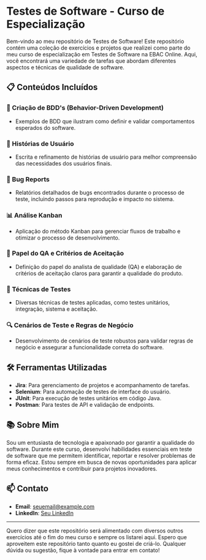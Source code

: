 # Testes de Software - Curso de Especialização

Bem-vindo ao meu repositório de Testes de Software! Este repositório contém uma coleção de exercícios e projetos que realizei como parte do meu curso de especialização em Testes de Software na EBAC Online. Aqui, você encontrará uma variedade de tarefas que abordam diferentes aspectos e técnicas de qualidade de software.

## 📋 Conteúdos Incluídos

### 📝 Criação de BDD's (Behavior-Driven Development)
- Exemplos de BDD que ilustram como definir e validar comportamentos esperados do software.

### 📖 Histórias de Usuário
- Escrita e refinamento de histórias de usuário para melhor compreensão das necessidades dos usuários finais.

### 🐞 Bug Reports
- Relatórios detalhados de bugs encontrados durante o processo de teste, incluindo passos para reprodução e impacto no sistema.

### 📊 Análise Kanban
- Aplicação do método Kanban para gerenciar fluxos de trabalho e otimizar o processo de desenvolvimento.

### 🎯 Papel do QA e Critérios de Aceitação
- Definição do papel do analista de qualidade (QA) e elaboração de critérios de aceitação claros para garantir a qualidade do produto.

### 🚀 Técnicas de Testes
- Diversas técnicas de testes aplicadas, como testes unitários, integração, sistema e aceitação.

### 🔍 Cenários de Teste e Regras de Negócio
- Desenvolvimento de cenários de teste robustos para validar regras de negócio e assegurar a funcionalidade correta do software.

## 🛠️ Ferramentas Utilizadas
- **Jira**: Para gerenciamento de projetos e acompanhamento de tarefas.
- **Selenium**: Para automação de testes de interface do usuário.
- **JUnit**: Para execução de testes unitários em código Java.
- **Postman**: Para testes de API e validação de endpoints.

## 📚 Sobre Mim
Sou um entusiasta de tecnologia e apaixonado por garantir a qualidade do software. Durante este curso, desenvolvi habilidades essenciais em teste de software que me permitem identificar, reportar e resolver problemas de forma eficaz. Estou sempre em busca de novas oportunidades para aplicar meus conhecimentos e contribuir para projetos inovadores.

## 📫 Contato
- **Email**: [seuemail@example.com](lucasmnclima@gmail.com)
- **LinkedIn**: [Seu LinkedIn](https://www.linkedin.com/in/lucasmnclima/)

---

Quero dizer que este repositório será alimentado com diversos outros exercícios até o fim do meu curso e sempre os listarei aqui.
Espero que aproveitem este repositório tanto quanto eu gostei de criá-lo. Qualquer dúvida ou sugestão, fique à vontade para entrar em contato!
